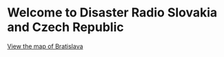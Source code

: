 #  

# Welcome to Disaster Radio Slovakia and Czech Republic

[View the map of Bratislava](https://umap.openstreetmap.fr/en/map/disaster-radio-sk-cz_495988)
